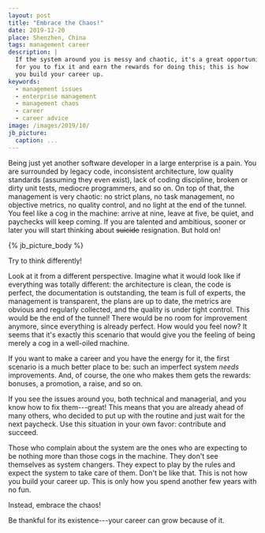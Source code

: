 ```yaml
---
layout: post
title: "Embrace the Chaos!"
date: 2019-12-20
place: Shenzhen, China
tags: management career
description: |
  If the system around you is messy and chaotic, it's a great opportunity
  for you to fix it and earn the rewards for doing this; this is how
  you build your career up.
keywords:
  - management issues
  - enterprise management
  - management chaos
  - career
  - career advice
image: /images/2019/10/
jb_picture:
  caption: ...
---
```


Being just yet another software developer in a large enterprise is a pain. You are surrounded
by legacy code, inconsistent architecture, low quality standards (assuming they even exist),
lack of coding discipline, broken or dirty unit tests, mediocre programmers, and so on. On top of
that, the management is very chaotic: no strict plans, no task
management, no objective metrics, no quality control, and no light at the
end of the tunnel. You feel like a cog in the machine: arrive at nine,
leave at five, be quiet, and paychecks will keep coming.
If you are talented and ambitious, sooner or later you will
start thinking about <del>suicide</del> resignation. But hold on!

<!--more-->

{% jb_picture_body %}

Try to think differently!

Look at it from a different perspective. Imagine what it would look like if everything was
totally different: the architecture is clean, the code is perfect,
the documentation is outstanding, the team is full of experts,
the management is transparent, the plans are up to date, the metrics are
obvious and regularly collected, and the quality is under tight control.
This would be the end of the tunnel! There would be no room for improvement
anymore, since everything is already perfect. How would you feel now?
It seems that it's exactly this scenario that would give you the feeling of being
merely a cog in a well-oiled machine.

If you want to make a career and you have the energy for it,
the first scenario is a much better place to be: such an imperfect system _needs_
improvements. And, of course, the one who makes them
gets the rewards: bonuses, a promotion, a raise, and so on.

If you see the issues around you, both technical and managerial, and you
know how to fix them---great! This means that you are already ahead
of many others, who decided to put up with the routine and just wait
for the next paycheck. Use this situation in your own favor: contribute and succeed.

Those who complain about the system are the ones who are expecting
to be nothing more than those cogs in the machine. They don't see themselves as
system changers. They expect to play by the rules and expect the system to take care of them.
Don't be like that. This is not how you build your career up. This is only
how you spend another few years with no fun.

Instead, embrace the chaos!

Be thankful for its existence---your career can grow because of it.
